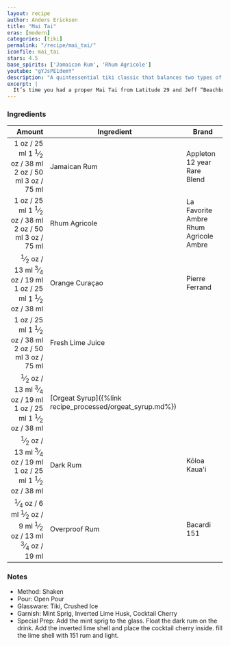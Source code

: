 ```yaml
---
layout: recipe
author: Anders Erickson
title: "Mai Tai"
eras: [modern]
categories: [tiki]
permalink: "/recipe/mai_tai/"
iconfile: mai_tai
stars: 4.5
base_spirits: ['Jamaican Rum', 'Rhum Agricole']
youtube: "gYJsPE1demY"
description: "A quintessential tiki classic that balances two types of rum with the flavors of orange curaçao, orgeat, and lime."
excerpt: |
  It’s time you had a proper Mai Tai from Latitude 29 and Jeff “Beachbum” Berry, the renowned Tiki historian.
---
```


### Ingredients

|  Amount | Ingredient                                      | Brand                                 |
| ------: | ----------------------------------------------- | ------------------------------------- |
|    <span class="onex active">1 oz  / 25 ml</span> <span class="onehalfx">1 <sup>1</sup>&frasl;<sub>2</sub> oz  / 38 ml</span> <span class="twox">2 oz  / 50 ml</span> <span class="threex">3 oz  / 75 ml</span>| Jamaican Rum                                    | Appleton 12 year Rare Blend           |
|    <span class="onex active">1 oz  / 25 ml</span> <span class="onehalfx">1 <sup>1</sup>&frasl;<sub>2</sub> oz  / 38 ml</span> <span class="twox">2 oz  / 50 ml</span> <span class="threex">3 oz  / 75 ml</span>| Rhum Agricole                                   | La Favorite Ambre Rhum Agricole Ambre |
|  <span class="onex active"> <sup>1</sup>&frasl;<sub>2</sub> oz  / 13 ml</span> <span class="onehalfx"> <sup>3</sup>&frasl;<sub>4</sub> oz  / 19 ml</span> <span class="twox">1 oz  / 25 ml</span> <span class="threex">1 <sup>1</sup>&frasl;<sub>2</sub> oz  / 38 ml</span>| Orange Curaçao                                  | Pierre Ferrand                        |
|    <span class="onex active">1 oz  / 25 ml</span> <span class="onehalfx">1 <sup>1</sup>&frasl;<sub>2</sub> oz  / 38 ml</span> <span class="twox">2 oz  / 50 ml</span> <span class="threex">3 oz  / 75 ml</span>| Fresh Lime Juice                                |
|  <span class="onex active"> <sup>1</sup>&frasl;<sub>2</sub> oz  / 13 ml</span> <span class="onehalfx"> <sup>3</sup>&frasl;<sub>4</sub> oz  / 19 ml</span> <span class="twox">1 oz  / 25 ml</span> <span class="threex">1 <sup>1</sup>&frasl;<sub>2</sub> oz  / 38 ml</span>| [Orgeat Syrup]({%link recipe_processed/orgeat_syrup.md%}) |
|  <span class="onex active"> <sup>1</sup>&frasl;<sub>2</sub> oz  / 13 ml</span> <span class="onehalfx"> <sup>3</sup>&frasl;<sub>4</sub> oz  / 19 ml</span> <span class="twox">1 oz  / 25 ml</span> <span class="threex">1 <sup>1</sup>&frasl;<sub>2</sub> oz  / 38 ml</span>| Dark Rum                                        | Kōloa Kaua'i                          |
| <span class="onex active"> <sup>1</sup>&frasl;<sub>4</sub> oz  / 6 ml</span> <span class="onehalfx"> <sup>1</sup>&frasl;<sub>2</sub> oz  / 9 ml</span> <span class="twox"> <sup>1</sup>&frasl;<sub>2</sub> oz  / 13 ml</span> <span class="threex"> <sup>3</sup>&frasl;<sub>4</sub> oz  / 19 ml</span>| Overproof Rum                                  | Bacardi 151                           |

### Notes

- Method: Shaken
- Pour: Open Pour
- Glassware: Tiki, Crushed Ice
- Garnish: Mint Sprig, Inverted Lime Husk, Cocktail Cherry
- Special Prep: Add the mint sprig to the glass. Float the dark rum on the drink. Add the inverted lime shell and place the cocktail cherry inside. fill the lime shell with 151 rum and light.

    
<script type="application/ld+json">
{
  "@context": "https://schema.org",
  "@type": "Recipe",
  "author": {
    "@type": "Person",
    "name": "{{ page.author }}"
    },
  "image": "{%- for page in page.categories limit: 1 %}{% assign cat = site.data.categories | where: "slug", page | first %}{{ site.url }}{{ site.baseurl}}/assets/images/category_{{cat.slug}}.svg{% endfor -%}",
  "description": "{{ page.excerpt | strip_html | replace: '"', "'" }}",
  "recipeIngredient": [
  " 1 oz Jamaican Rum ",
  " 1 oz Rhum Agricole",
  " 0.5 oz Orange Curaçao ",
  " 1 oz Fresh Lime Juice ",
  " 0.5 oz Orgeat Syrup",
  " 0.5 oz Dark Rum ",
  "0.25 oz Overproof Rum "
    ],
  "name": "{{ page.title }}",
  "recipeInstructions": [
    {
      "@type": "HowToStep",
      "text": "- Method: Shaken"
    },
    {
      "@type": "HowToStep",
      "text": "- Pour: Open Pour"
    },
    {
      "@type": "HowToStep",
      "text": "- Glassware: Tiki, Crushed Ice"
    },
    {
      "@type": "HowToStep",
      "text": "- Garnish: Mint Sprig, Inverted Lime Husk, Cocktail Cherry"
    },
    {
      "@type": "HowToStep",
      "text": "- Special Prep: Add the mint sprig to the glass. Float the dark rum on the drink. Add the inverted lime shell and place the cocktail cherry inside. fill the lime shell with 151 rum and light."
    }
    ],
  "recipeYield": "1 cocktail",
  "recipeCategory": "cocktail",
  {% if page.stars and site.data.ratings[page.iconfile].ratings -%}"aggregateRating": {
   "@type": "AggregateRating",
   "ratingValue": "{%- include stars_metadata.html %}",
   "bestRating": "5",
   "reviewCount": "2"},{%- endif %}
  "recipeCuisine": "global",
  "prepTime": "PT20M",
  "cookTime": "PT15S",
  "keywords": "{{ page.title }}, cocktail, {{ page.eras }}, {%- include category_metadata.html -%}, {%- include spirits_metadata.html -%}"
}
</script>

    